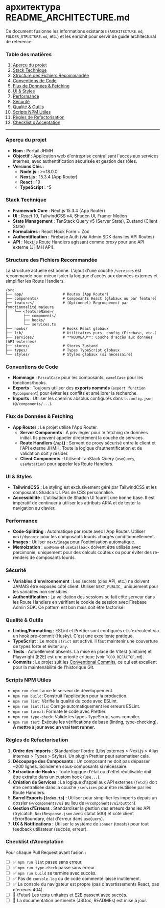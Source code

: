 # архитектура README_ARCHITECTURE.md

Ce document fusionne les informations existantes (`ARCHITECTURE.md`,
`FOLDER_STRUCTURE.md`, etc.) et les enrichit pour servir de guide architectural
de référence.

### Table des matières

1.  [Aperçu du projet](#aperçu-du-projet)
2.  [Stack Technique](#stack-technique)
3.  [Structure des Fichiers Recommandée](#structure-des-fichiers-recommandée)
4.  [Conventions de Code](#conventions-de-code)
5.  [Flux de Données & Fetching](#flux-de-données--fetching)
6.  [UI & Styles](#ui--styles)
7.  [Performance](#performance)
8.  [Sécurité](#sécurité)
9.  [Qualité & Outils](#qualité--outils)
10. [Scripts NPM Utiles](#scripts-npm-utiles)
11. [Règles de Refactorisation](#règles-de-refactorisation)
12. [Checklist d’Acceptation](#checklist-dacceptation)

---

### Aperçu du projet

- **Nom** : Portail JHMH
- **Objectif** : Application web d'entreprise centralisant l'accès aux services
  internes, avec authentification sécurisée et gestion des rôles.
- **Versions Clés** :
  - **Node.js** : >=18.0.0
  - **Next.js** : 15.3.4 (App Router)
  - **React** : 19
  - **TypeScript** : ^5

### Stack Technique

- **Framework Core** : Next.js 15.3.4 (App Router)
- **UI** : React 19, TailwindCSS v4, Shadcn UI, Framer Motion
- **State Management** : TanStack Query v5 (Server State), Zustand (Client
  State)
- **Formulaires** : React Hook Form + Zod
- **Authentification** : Firebase Auth (via Admin SDK dans les API Routes)
- **API** : Next.js Route Handlers agissant comme proxy pour une API externe
  (JHMH API).

### Structure des Fichiers Recommandée

La structure actuelle est bonne. L'ajout d'une couche `/services` est recommandé
pour mieux isoler la logique d'accès aux données externes et simplifier les
Route Handlers.

```
/src
├── app/                  # Routes (App Router)
├── components/           # Composants React (globaux ou par feature)
├── features/             # (Optionnel) Regroupement par fonctionnalité majeure
│   └── <featureName>/
│       ├── components/
│       ├── hooks/
│       └── services.ts
├── hooks/                # Hooks React globaux
├── lib/                  # Utilitaires purs, config (Firebase, etc.)
├── services/             # **NOUVEAU**: Couche d'accès aux données (API externes)
├── stores/               # Stores Zustand
├── types/                # Types TypeScript globaux
└── styles/               # Styles globaux (si nécessaire)
```

### Conventions de Code

- **Nommage** : `PascalCase` pour les composants, `camelCase` pour les
  fonctions/hooks.
- **Exports** : Toujours utiliser des **exports nommés**
  (`export function MyComponent`) pour éviter les conflits et améliorer la
  recherche.
- **Imports** : Utiliser les chemins absolus configurés dans `tsconfig.json`
  (`@/components/...`).

### Flux de Données & Fetching

- **App Router** : Le projet utilise l'App Router.
  - **Server Components** : À privilégier pour le fetching de données initial.
    Ils peuvent appeler directement la couche de services.
  - **Route Handlers (`/api`)** : Servent de proxy sécurisé entre le client et
    l'API externe JHMH. Toute la logique d'authentification et de validation
    doit y résider.
  - **Client Components** : Utilisent TanStack Query (`useQuery`, `useMutation`)
    pour appeler les Route Handlers.

### UI & Styles

- **TailwindCSS** : Le styling est exclusivement géré par TailwindCSS et les
  composants Shadcn UI. Pas de CSS personnalisé.
- **Accessibilité** : L'utilisation de Shadcn UI fournit une bonne base. Il est
  impératif de continuer à utiliser les attributs ARIA et de tester la
  navigation au clavier.

### Performance

- **Code-Splitting** : Automatique par route avec l'App Router. Utiliser
  `next/dynamic` pour les composants lourds chargés conditionnellement.
- **Images** : Utiliser `next/image` pour l'optimisation automatique.
- **Memoization** : `useMemo` et `useCallback` doivent être utilisés avec
  parcimonie, uniquement pour des calculs coûteux ou pour éviter des re-renders
  de composants lourds.

### Sécurité

- **Variables d'environnement** : Les secrets (clés API, etc.) ne doivent JAMAIS
  être exposés côté client. Utiliser `NEXT_PUBLIC_` uniquement pour les
  variables non sensibles.
- **Authentification** : La validation des sessions se fait côté serveur dans
  les Route Handlers en vérifiant le cookie de session avec Firebase Admin SDK.
  Ce pattern est bon mais doit être factorisé.

### Qualité & Outils

- **Linting/Formatting** : ESLint et Prettier sont configurés et s'exécutent via
  un hook pre-commit (Husky). C'est une excellente pratique.
- **TypeScript** : Le mode `strict` est activé. Il faut maintenir une couverture
  de types forte et éviter `any`.
- **Tests** : Actuellement absents. La mise en place de Vitest (unitaire) et
  Playwright (E2E) est une priorité critique (voir `TODO_REFACTOR.md`).
- **Commits** : Le projet suit les
  [Conventional Commits](https://www.conventionalcommits.org/), ce qui est
  excellent pour la maintenabilité de l'historique Git.

### Scripts NPM Utiles

- `npm run dev`: Lance le serveur de développement.
- `npm run build`: Construit l'application pour la production.
- `npm run lint`: Vérifie la qualité du code avec ESLint.
- `npm run lint:fix`: Corrige automatiquement les erreurs ESLint.
- `npm run format`: Formate le code avec Prettier.
- `npm run type-check`: Valide les types TypeScript sans compiler.
- `npm run test`: Exécute les vérifications de base (linting, type-checking).
  **À mettre à jour avec un vrai test runner.**

### Règles de Refactorisation

1.  **Ordre des Imports** : Standardiser l'ordre (Libs externes > Next.js >
    Alias internes > Types > Styles). Un plugin Prettier peut automatiser cela.
2.  **Découpage des Composants** : Un composant ne doit pas dépasser ~200
    lignes. Scinder en sous-composants si nécessaire.
3.  **Extraction de Hooks** : Toute logique d'état ou d'effet réutilisable doit
    être extraite dans un custom hook (`use...`).
4.  **Création de Services** : La logique d'appel aux API externes (`fetch`)
    doit être centralisée dans la couche `/services` pour être réutilisée par
    les Route Handlers.
5.  **Barrel Exports (`index.ts`)** : Utiliser pour simplifier les imports
    depuis un dossier (`@/components/ui` au lieu de `@/components/ui/button`).
6.  **Gestion d'Erreurs** : Standardiser la gestion des erreurs dans les API
    (try/catch, `NextResponse.json` avec statut 500) et côté client
    (ErrorBoundary, état d'erreur dans `useQuery`).
7.  **UX & Notifications** : Utiliser le système de `sonner` (toasts) pour tout
    feedback utilisateur (succès, erreur).

### Checklist d’Acceptation

Pour chaque Pull Request avant fusion :

- [ ] ✅ `npm run lint` passe sans erreur.
- [ ] ✅ `npm run type-check` passe sans erreur.
- [ ] ✅ `npm run build` se termine avec succès.
- [ ] ✅ Pas de `console.log` ou de code commenté laissé inutilement.
- [ ] ✅ La console du navigateur est propre (pas d'avertissements React, pas
      d'erreurs 404).
- [ ] 🧪 (Futur) Les tests unitaires et E2E passent avec succès.
- [ ] 📖 La documentation pertinente (JSDoc, READMEs) est mise à jour.
